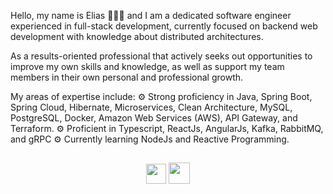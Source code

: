 Hello, my name is Elias 👨🏻‍💻 and I am a dedicated software engineer experienced in full-stack development, currently focused on backend web development with knowledge about distributed architectures.

As a results-oriented professional that actively seeks out opportunities to improve my own skills and knowledge, as well as support my team members in their own personal and professional growth.

My areas of expertise include:
⚙️ Strong proficiency in Java, Spring Boot, Spring Cloud, Hibernate, Microservices, Clean Architecture, MySQL, PostgreSQL, Docker, Amazon Web Services (AWS), API Gateway, and Terraform.
⚙️ Proficient in Typescript, ReactJs, AngularJs, Kafka, RabbitMQ, and gRPC
⚙️ Currently learning NodeJs and Reactive Programming.

<h2 align="center">
    <a href="https://www.linkedin.com/in/eliasnepo" target="_blank"><img src="https://ik.imagekit.io/b2twgpcgqmc/Buttons/logotipo-do-linkedin__1__CIt048Ig8.png" width=32/></a>
    <a href="mailto:eliasnepo12@gmail.com"><img src="https://ik.imagekit.io/b2twgpcgqmc/Buttons/envelope__2__s9lXmhNaF.png" width=34/></a>
</h2>
